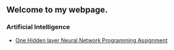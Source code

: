 ## Welcome to my webpage. 




### Artificial Intelligence 

- <a href="Mohit_PA1.html">One Hidden layer Neural Network Programming Assignment</a>



